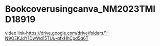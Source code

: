 # Bookcoverusingcanva_NM2023TMID18919
video link-https://drive.google.com/drive/folders/1-N9OEKJdY1DwWd15TUu-qfxHhCpd5q6T
